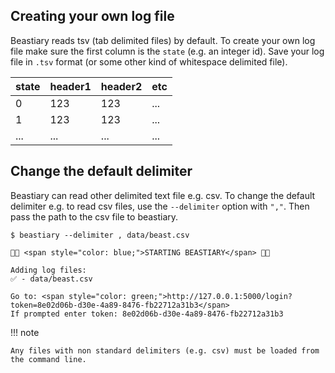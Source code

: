 ## Creating your own log file

Beastiary reads tsv (tab delimited files) by default. To create your own log file make sure the first column is the `state` (e.g. an integer id). Save your log file in `.tsv` format (or some other kind of whitespace delimited file).

| state | header1 | header2 | etc |
| --- | --- | --- | --- |
| 0   | 123 | 123 | ... |
| 1   | 123 | 123 | ... |
| ... | ... | ... | ... |

## Change the default delimiter

Beastiary can read other delimited text file e.g. csv. To change the default delimiter e.g. to read csv files, use the `--delimiter` option with `","`. Then pass the path to the csv file to beastiary. 

<div class="termy">

```console
$ beastiary --delimiter , data/beast.csv

🐙🐁 <span style="color: blue;">STARTING BEASTIARY</span> 🐁🐙

Adding log files:
✅ - data/beast.csv

Go to: <span style="color: green;">http://127.0.0.1:5000/login?token=8e02d06b-d30e-4a89-8476-fb22712a31b3</span>
If prompted enter token: 8e02d06b-d30e-4a89-8476-fb22712a31b3
```

</div>

!!! note
    
    Any files with non standard delimiters (e.g. csv) must be loaded from the command line.
